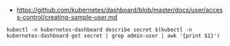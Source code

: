 - https://github.com/kubernetes/dashboard/blob/master/docs/user/access-control/creating-sample-user.md

```
kubectl -n kubernetes-dashboard describe secret $(kubectl -n kubernetes-dashboard get secret | grep admin-user | awk '{print $1}')
```
